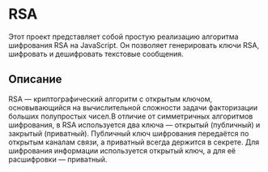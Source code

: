 # RSA
Этот проект представляет собой простую реализацию алгоритма шифрования RSA на JavaScript. Он позволяет генерировать ключи RSA, шифровать и дешифровать текстовые сообщения. 
## Описание
RSA — криптографический алгоритм с открытым ключом, основывающийся на вычислительной сложности задачи факторизации больших полупростых чисел.В отличие от симметричных алгоритмов шифрования, в RSA используется два ключа — открытый (публичный) и закрытый (приватный). Публичный ключ шифрования передаётся по открытым каналам связи, а приватный всегда держится в секрете. Для шифрования информации используется открытый ключ, а для её расшифровки — приватный. 



